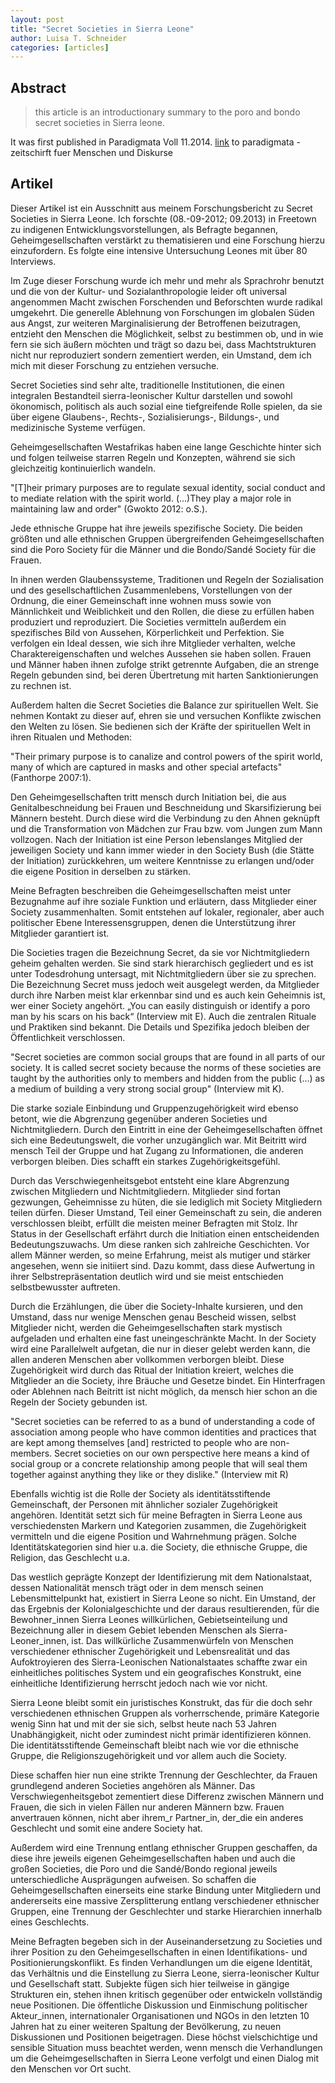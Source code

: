 ```yaml
---
layout: post
title: "Secret Societies in Sierra Leone"
author: Luisa T. Schneider
categories: [articles]
---
```

## Abstract
> this article is an introductionary summary to the poro and bondo secret societies in Sierra leone. 

It was first published in Paradigmata Voll 11.2014. [link](http://www.paradigmata.at/paradigmata/index.php) to paradigmata - zeitschirft fuer Menschen und Diskurse

## Artikel

Dieser Artikel ist ein Ausschnitt aus meinem Forschungsbericht zu Secret Societies in Sierra Leone. Ich forschte (08.-09-2012; 09.2013) in Freetown zu indigenen Entwicklungsvorstellungen, als Befragte begannen, Geheimgesellschaften verstärkt zu thematisieren und eine Forschung hierzu einzufordern. Es folgte eine intensive Untersuchung Leones mit über 80 Interviews. 

Im Zuge dieser Forschung wurde ich mehr und mehr als Sprachrohr benutzt und die von der Kultur- und Sozialanthropologie leider oft universal angenommen Macht zwischen Forschenden und Beforschten wurde radikal umgekehrt. Die generelle Ablehnung von Forschungen im globalen Süden aus Angst, zur weiteren Marginalisierung der Betroffenen beizutragen, entzieht den Menschen die Möglichkeit, selbst zu bestimmen ob, und in wie fern sie sich äußern möchten und trägt so dazu bei, dass Machtstrukturen nicht nur reproduziert sondern zementiert werden, ein Umstand, dem ich mich mit dieser Forschung zu entziehen versuche.


Secret Societies sind sehr alte, traditionelle Institutionen, die einen integralen Bestandteil sierra-leonischer Kultur darstellen und sowohl ökonomisch, politisch als auch sozial eine tiefgreifende Rolle spielen, da sie über  eigene Glaubens-, Rechts-, Sozialisierungs-, Bildungs-, und medizinische Systeme verfügen. 

Geheimgesellschaften Westafrikas haben eine lange Geschichte hinter sich und folgen teilweise starren Regeln und Konzepten, während sie sich gleichzeitig kontinuierlich wandeln.

\"[T]heir primary purposes are to regulate sexual identity, social conduct and to mediate relation with the spirit world. (…)They play a major role in maintaining law and order\" (Gwokto 2012: o.S.). 

Jede ethnische Gruppe hat ihre jeweils spezifische Society. Die beiden größten und alle ethnischen Gruppen übergreifenden Geheimgesellschaften sind die Poro Society für die Männer und die Bondo/Sandé Society für die Frauen.

In ihnen werden Glaubenssysteme, Traditionen und Regeln der Sozialisation und des gesellschaftlichen Zusammenlebens, Vorstellungen von der Ordnung, die einer Gemeinschaft inne wohnen muss sowie von Männlichkeit und Weiblichkeit und den Rollen, die diese zu erfüllen haben produziert und reproduziert. Die Societies vermitteln außerdem ein spezifisches Bild von Aussehen, Körperlichkeit und Perfektion. 
Sie verfolgen ein Ideal dessen, wie sich ihre Mitglieder  verhalten, welche Charaktereigenschaften und welches Aussehen sie haben sollen. Frauen und Männer haben ihnen zufolge strikt getrennte Aufgaben, die an strenge Regeln gebunden sind, bei deren Übertretung mit harten Sanktionierungen zu rechnen ist.


Außerdem halten die Secret Societies die Balance zur spirituellen Welt. Sie nehmen Kontakt zu dieser auf, ehren sie und versuchen Konflikte zwischen den Welten zu lösen. Sie bedienen sich der Kräfte der spirituellen Welt in ihren Ritualen und Methoden: 

\"Their primary purpose is to canalize and control powers of the spirit world, many of which are captured in masks and other special artefacts\" (Fanthorpe 2007:1).


Den Geheimgesellschaften tritt mensch durch Initiation bei, die aus Genitalbeschneidung bei Frauen und Beschneidung und Skarsifizierung bei Männern besteht. Durch diese wird die Verbindung zu den Ahnen geknüpft und die Transformation von Mädchen zur Frau  bzw. vom Jungen zum Mann vollzogen. Nach der Initiation ist eine Person lebenslanges Mitglied der jeweiligen Society und kann immer wieder in den Society Bush (die Stätte der Initiation) zurückkehren, um weitere Kenntnisse zu erlangen und/oder die eigene Position in derselben zu stärken.


Meine Befragten beschreiben die Geheimgesellschaften meist unter Bezugnahme auf ihre soziale Funktion und erläutern, dass Mitglieder einer Society zusammenhalten. Somit entstehen auf lokaler, regionaler, aber auch politischer Ebene Interessensgruppen, denen die Unterstützung ihrer Mitglieder garantiert ist.

Die Societies tragen die Bezeichnung Secret, da sie vor Nichtmitgliedern geheim gehalten werden. Sie sind stark hierarchisch gegliedert und es ist unter Todesdrohung untersagt, mit Nichtmitgliedern über sie zu sprechen. Die Bezeichnung Secret muss jedoch weit ausgelegt werden, da Mitglieder durch ihre Narben meist klar erkennbar sind und es auch kein Geheimnis ist, wer einer Society angehört. „You can easily distinguish or identify a poro man by his scars on his back“ (Interview mit E). Auch die zentralen Rituale und Praktiken sind bekannt. Die Details und Spezifika jedoch bleiben der Öffentlichkeit verschlossen.

\"Secret societies are common social groups that are found in all parts of our society. It is called secret society because the norms of these societies are taught by the authorities only to members and hidden from the public (…) as a medium of building a very strong social group\" (Interview mit K).


Die starke soziale Einbindung und Gruppenzugehörigkeit wird ebenso betont, wie die Abgrenzung gegenüber anderen Societies und Nichtmitgliedern. 
Durch den Eintritt in eine der Geheimgesellschaften öffnet sich eine Bedeutungswelt, die vorher unzugänglich war. Mit Beitritt wird mensch Teil der Gruppe und hat Zugang zu Informationen, die anderen verborgen bleiben. Dies schafft ein starkes Zugehörigkeitsgefühl. 

Durch das Verschwiegenheitsgebot entsteht eine klare Abgrenzung zwischen Mitgliedern und Nichtmitgliedern. Mitglieder sind fortan gezwungen, Geheimnisse zu hüten, die sie lediglich mit Society Mitgliedern teilen dürfen. Dieser Umstand, Teil einer Gemeinschaft zu sein, die anderen verschlossen bleibt, erfüllt die meisten meiner Befragten mit Stolz. 
Ihr Status in der Gesellschaft erfährt durch die Initiation einen entscheidenden Bedeutungszuwachs. Um diese ranken sich zahlreiche Geschichten. 
Vor allem Männer werden, so meine Erfahrung, meist als mutiger und stärker angesehen, wenn sie initiiert sind. Dazu kommt, dass diese Aufwertung in ihrer Selbstrepräsentation deutlich wird und sie meist entschieden selbstbewusster auftreten.


Durch die Erzählungen, die über die Society-Inhalte kursieren, und den Umstand, dass nur wenige Menschen genau Bescheid wissen, selbst Mitglieder nicht, werden die Geheimgesellschaften stark mystisch aufgeladen und erhalten eine fast uneingeschränkte Macht. 
In der Society wird eine Parallelwelt aufgetan, die nur in dieser gelebt werden kann, die allen anderen Menschen aber vollkommen verborgen bleibt. Diese Zugehörigkeit wird durch das Ritual der Initiation kreiert, welches die Mitglieder an die Society, ihre Bräuche und Gesetze bindet. 
Ein Hinterfragen oder Ablehnen nach Beitritt ist nicht möglich, da mensch hier schon an die Regeln der Society gebunden ist.

\"Secret societies can be referred to as a bund of understanding a code of association among people who have common identities and practices that are kept among themselves [and] restricted to people who are non-members. Secret societies on our own perspective here means a kind of social group or a concrete relationship among people that will seal them together against anything they like or they dislike.\" (Interview mit R)


Ebenfalls wichtig ist die Rolle der Society als identitätsstiftende Gemeinschaft, der Personen mit ähnlicher sozialer Zugehörigkeit angehören. Identität setzt sich für meine Befragten in Sierra Leone aus verschiedensten Markern und Kategorien zusammen, die Zugehörigkeit vermitteln und die eigene Position und Wahrnehmung prägen. Solche Identitätskategorien sind hier u.a. die  Society, die ethnische Gruppe, die Religion, das Geschlecht u.a. 

Das westlich geprägte Konzept der Identifizierung mit dem Nationalstaat, dessen Nationalität mensch trägt oder in dem mensch seinen Lebensmittelpunkt hat, existiert in Sierra Leone so nicht. Ein Umstand, der das Ergebnis der Kolonialgeschichte und der daraus resultierenden, für die Bewohner_innen Sierra Leones willkürlichen, Gebietseinteilung und Bezeichnung aller in diesem Gebiet lebenden Menschen als Sierra-Leoner_innen, ist. 
Das willkürliche Zusammenwürfeln von Menschen verschiedener ethnischer Zugehörigkeit und Lebensrealität und das Aufoktroyieren des Sierra-Leonischen Nationalstaates schaffte zwar ein einheitliches politisches System und ein geografisches Konstrukt, eine einheitliche Identifizierung herrscht jedoch nach wie vor nicht. 

Sierra Leone bleibt somit ein juristisches Konstrukt, das für die doch sehr verschiedenen ethnischen Gruppen als vorherrschende, primäre Kategorie wenig Sinn hat und mit der sie sich, selbst heute nach 53 Jahren Unabhängigkeit, nicht oder zumindest nicht primär identifizieren können. 
Die identitätsstiftende Gemeinschaft bleibt nach wie vor die ethnische Gruppe, die Religionszugehörigkeit und vor allem auch die Society.

Diese schaffen hier nun eine strikte Trennung der Geschlechter, da Frauen grundlegend anderen Societies angehören als Männer. 
Das Verschwiegenheitsgebot zementiert diese Differenz zwischen Männern und Frauen, die sich in vielen Fällen nur anderen Männern bzw. Frauen anvertrauen können, nicht aber ihrem_r Partner_in, der_die ein anderes Geschlecht und somit eine andere Society hat. 

Außerdem wird eine Trennung entlang ethnischer Gruppen geschaffen, da diese ihre jeweils eigenen Geheimgesellschaften haben und auch die großen Societies, die Poro und die Sandé/Bondo regional jeweils unterschiedliche Ausprägungen aufweisen. 
So schaffen die Geheimgesellschaften einerseits eine starke Bindung unter Mitgliedern und andererseits eine massive Zersplitterung entlang verschiedener ethnischer Gruppen, eine Trennung der Geschlechter und starke Hierarchien innerhalb eines Geschlechts.

Meine Befragten begeben sich in der Auseinandersetzung zu Societies und ihrer Position zu den Geheimgesellschaften in einen Identifikations- und Positionierungskonflikt. Es finden Verhandlungen um die eigene Identität, das Verhältnis und die Einstellung zu Sierra Leone, sierra-leonischer Kultur und Gesellschaft statt. 
Subjekte fügen sich hier teilweise in gängige Strukturen ein, stehen ihnen kritisch gegenüber oder entwickeln vollständig neue Positionen. 
Die öffentliche Diskussion und Einmischung politischer Akteur_innen, internationaler Organisationen und NGOs in den letzten 10 Jahren hat zu einer weiteren Spaltung der Bevölkerung, zu neuen Diskussionen und Positionen beigetragen. 
Diese höchst vielschichtige und sensible Situation muss beachtet werden, wenn mensch die Verhandlungen um die Geheimgesellschaften in Sierra Leone verfolgt und einen Dialog mit den Menschen vor Ort sucht.
